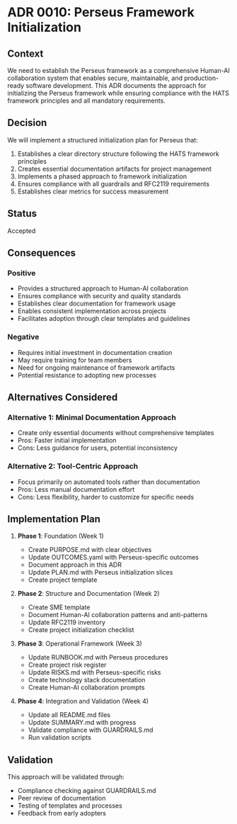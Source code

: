 # ADR 0010: Perseus Framework Initialization

## Context
We need to establish the Perseus framework as a comprehensive Human-AI collaboration system that enables secure, maintainable, and production-ready software development. This ADR documents the approach for initializing the Perseus framework while ensuring compliance with the HATS framework principles and all mandatory requirements.

## Decision
We will implement a structured initialization plan for Perseus that:

1. Establishes a clear directory structure following the HATS framework principles
2. Creates essential documentation artifacts for project management
3. Implements a phased approach to framework initialization
4. Ensures compliance with all guardrails and RFC2119 requirements
5. Establishes clear metrics for success measurement

## Status
Accepted

## Consequences

### Positive
- Provides a structured approach to Human-AI collaboration
- Ensures compliance with security and quality standards
- Establishes clear documentation for framework usage
- Enables consistent implementation across projects
- Facilitates adoption through clear templates and guidelines

### Negative
- Requires initial investment in documentation creation
- May require training for team members
- Need for ongoing maintenance of framework artifacts
- Potential resistance to adopting new processes

## Alternatives Considered

### Alternative 1: Minimal Documentation Approach
- Create only essential documents without comprehensive templates
- Pros: Faster initial implementation
- Cons: Less guidance for users, potential inconsistency

### Alternative 2: Tool-Centric Approach
- Focus primarily on automated tools rather than documentation
- Pros: Less manual documentation effort
- Cons: Less flexibility, harder to customize for specific needs

## Implementation Plan

1. **Phase 1**: Foundation (Week 1)
   - Create PURPOSE.md with clear objectives
   - Update OUTCOMES.yaml with Perseus-specific outcomes
   - Document approach in this ADR
   - Update PLAN.md with Perseus initialization slices
   - Create project template

2. **Phase 2**: Structure and Documentation (Week 2)
   - Create SME template
   - Document Human-AI collaboration patterns and anti-patterns
   - Update RFC2119 inventory
   - Create project initialization checklist

3. **Phase 3**: Operational Framework (Week 3)
   - Update RUNBOOK.md with Perseus procedures
   - Create project risk register
   - Update RISKS.md with Perseus-specific risks
   - Create technology stack documentation
   - Create Human-AI collaboration prompts

4. **Phase 4**: Integration and Validation (Week 4)
   - Update all README.md files
   - Update SUMMARY.md with progress
   - Validate compliance with GUARDRAILS.md
   - Run validation scripts

## Validation
This approach will be validated through:
- Compliance checking against GUARDRAILS.md
- Peer review of documentation
- Testing of templates and processes
- Feedback from early adopters